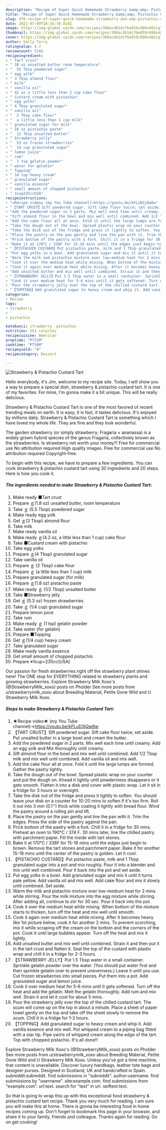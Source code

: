 ```yaml
---
description: "Recipe of Super Quick Homemade Strawberry &amp;amp; Pistachio Custard Tart"
title: "Recipe of Super Quick Homemade Strawberry &amp;amp; Pistachio Custard Tart"
slug: 476-recipe-of-super-quick-homemade-strawberry-and-amp-pistachio-custard-tart
date: 2021-07-09T16:16:19.814Z
image: https://img-global.cpcdn.com/recipes/308acdb1dcf6e859/680x482cq70/strawberry-pistachio-custard-tart-recipe-main-photo.jpg
thumbnail: https://img-global.cpcdn.com/recipes/308acdb1dcf6e859/680x482cq70/strawberry-pistachio-custard-tart-recipe-main-photo.jpg
cover: https://img-global.cpcdn.com/recipes/308acdb1dcf6e859/680x482cq70/strawberry-pistachio-custard-tart-recipe-main-photo.jpg
author: Sally Terry
ratingvalue: 4.7
reviewcount: 5166
recipeingredient:
- " Tart crust"
- " 18 oz unsalted butter room temperature"
- "  55 Tbsp powdered sugar"
- " egg yolk"
- " 3 Tbsp almond flour"
- " milk"
- " vanilla oil"
- " 42 oz a little less than 1 cup cake flour"
- " Custard cream with pistachio"
- " egg yolks"
- " 4 Tbsp granulated sugar"
- " vanilla oil"
- "  2 Tbsp cake flour"
- "  a little less than 1 cup milk"
- " granulated sugar for milk"
- " 18 oz pistachio paste"
- "  12 Tbsp unsalted butter"
- " Strawberry jelly"
- "  53 oz frozen strawberries"
- "  14 cup granulated sugar"
- " lemon juice"
- " rum"
- "  1 tsp gelatin powder"
- " water for gelatin"
- " Topping"
- " 14 cup heavy cream"
- " granulated sugar"
- " vanilla essence"
- " small amount of chopped pistachio"
- " 1cup235ccUSA"
recipeinstructions:
- "★Recipe video★ (my You Tube channel)→https://youtu.be/kFLuD3jQw6w"
- "【TART CRUST】Sift powdered sugar. Sift cake flour twice; set aside. Put unsalted butter in a large bowl and cream the butter."
- "Add the powdered sugar in 2 parts. Mix well each time until creamy. Add an egg yolk and Mix thoroughly until creamy."
- "Sift almond flour in the bowl and mix well until combined. Add 1/2 Tbsp milk and mix well until combined. Add vanilla oil and mix well."
- "Add the cake flour all at once. Fold it until the large lumps are formed. Gather the pastry lightly."
- "Take the dough out of the bowl. Spread plastic wrap on your counter and put the dough on. Knead it lightly until powderiness disappears or it gets smooth. Flatten it into a disk and cover with plastic wrap. Let it sit in a fridge for 3 hours or overnight."
- "Take the disk out of the fridge and press it lightly to soften. You should leave your disk on a counter for 10-20 mins to soften if it&#39;s too firm. Roll it out into 3 mm (0.1&#39;&#39;) thick while coating it lightly with bread flour. Wind the pastry around a rolling pin and lift."
- "Place the pastry on the pan gently and line the pan with it. Trim the edges. Press the side of the pastry against the pan."
- "Prick bottom of the pastry with a fork. Chill it in a fridge for 30 mins. Preheat an oven to 190℃ / 374 F. 30 mins later, line the chilled pastry with parchment paper. Fill the inside with tart stones."
- "Bake it at 170℃ / 338F for 15-18 mins until the edges just begin to brown. Remove the tart stones and parchment paper. Bake it for another 15-18 mins until the center of the pastry is golden. Let it cool."
- "【PISTACHIO CUSTARD】Put pistachio paste, milk and 1 Tbsp granulated sugar into a pot and mix roughly. Pour it into a blender and mix until well combined. Pour it back into the pot and set aside."
- "Put egg yolks in a bowl. Add granulated sugar and mix it until it turns pale yellow. Add vanilla oil and mix well. Add cake flour and mix it slowly until combined. Set aside."
- "Warm the milk and pistachio mixture over low-medium heat for 2 mins while stirring. Pour the milk mixture into the egg mixture while stirring. After adding all, continue to stir for 30 sec. Pour it back into the pot."
- "Cook it over the medium heat while mixing. When bottom of the mixture starts to thicken, turn off the heat and mix well until smooth."
- "Cook it again over medium heat while mixing. After it becomes heavy like 1st picture below, cook it for another 2 mins. To prevent scorching, mix it while scraping off the cream on the bottom and the corners of the pot. Cook it until large bubbles appear. Turn off the heat and mix it lightly."
- "Add unsalted butter and mix well until combined. Strain it and then put it in the tart crust and flatten it. Seal the top of the custard with plastic wrap and chill it in a fridge for 2-3 hours."
- "【STRAWBERRY JELLY】Put 1.5 Tbsp water in a small container. Sprinkle gelatin powder over the water. (You should put water first and then sprinkle gelatin over to prevent unevenness.) Leave it until you use. Cut frozen strawberries into small pieces. Put them into a pot. Add granulated sugar and lemon juice."
- "Cook it over medium heat for 5-6 mins until it gets softened. Turn off the heat and add the gelatin. Melt the gelatin thoroughly. Add rum and mix well. Strain it and let it cool for about 5 mins."
- "Pour the strawberry jelly over the top of the chilled custard tart. The scum will come up on the top in about a minute. Place a sheet of paper towel gently on the top and take off the sheet slowly to remove the scum. Chill it in a fridge for 1-2 hours."
- "【TOPPING】Add granulated sugar to heavy cream and whip it. Add vanilla essence and mix well. Put whipped cream to a piping bag fitted with a star tip. Pipe swirls of whipped cream along the edge of the tart. Top with chopped pistachio. It&#39;s all done!!"
categories:
- Recipe
tags:
- strawberry
- 
- pistachio

katakunci: strawberry  pistachio 
nutrition: 251 calories
recipecuisine: American
preptime: "PT31M"
cooktime: "PT39M"
recipeyield: "4"
recipecategory: Dessert

---
```



![Strawberry &amp; Pistachio Custard Tart](https://img-global.cpcdn.com/recipes/308acdb1dcf6e859/680x482cq70/strawberry-pistachio-custard-tart-recipe-main-photo.jpg)

Hello everybody, it's Jim, welcome to my recipe site. Today, I will show you a way to prepare a special dish, strawberry &amp; pistachio custard tart. It is one of my favorites. For mine, I'm gonna make it a bit unique. This will be really delicious.

Strawberry &amp; Pistachio Custard Tart is one of the most favored of recent trending meals on earth. It is easy, it is fast, it tastes delicious. It's enjoyed by millions daily. Strawberry &amp; Pistachio Custard Tart is something which I have loved my whole life. They are fine and they look wonderful.

The garden strawberry (or simply strawberry; Fragaria × ananassa) is a widely grown hybrid species of the genus Fragaria, collectively known as the strawberries. Is strawberry net worth your money?! Free for commercial use No attribution required High quality images. Free for commercial use No attribution required Copyright-free.


To begin with this recipe, we have to prepare a few ingredients. You can cook strawberry &amp; pistachio custard tart using 30 ingredients and 20 steps. Here is how you cook it.

<!--inarticleads1-->

##### The ingredients needed to make Strawberry &amp; Pistachio Custard Tart:

1. Make ready  ■Tart crust
1. Prepare  ｇ(1.8 oz) unsalted butter, room temperature
1. Take  ｇ (5.5 Tbsp) powdered sugar
1. Make ready  egg yolk
1. Get  ｇ(3 Tbsp) almond flour
1. Take  milk
1. Make ready  vanilla oil
1. Make ready  ｇ(4.2 oz, a little less than 1 cup) cake flour
1. Take  ■Custard cream with pistachio
1. Take  egg yolks
1. Prepare  ｇ(4 Tbsp) granulated sugar
1. Take  vanilla oil
1. Prepare  ｇ (2 Tbsp) cake flour
1. Prepare  ｇ (a little less than 1 cup) milk
1. Prepare  granulated sugar (for milk)
1. Prepare  ｇ(1.8 oz) pistachio paste
1. Make ready  ｇ (1/2 Tbsp) unsalted butter
1. Take  ■Strawberry jelly
1. Get  ｇ (5.3 oz) frozen strawberries
1. Take  ｇ (1/4 cup) granulated sugar
1. Prepare  lemon juice
1. Take  rum
1. Make ready  ｇ (1 tsp) gelatin powder
1. Take  water (for gelatin)
1. Prepare  ■Topping
1. Get  ｇ(1/4 cup) heavy cream
1. Take  granulated sugar
1. Make ready  vanilla essence
1. Get  small amount of chopped pistachio
1. Prepare  ※1cup=235cc(USA)


Our passion for fresh strawberries right off the strawberry plant shines here! The ONE stop for EVERYTHING related to strawberry plants and growing strawberries. Explore Strawberry Milk Xoxo&#39;s (@StrawberryMilk_xoxo) posts on Pholder See more posts from u/strawberrymilk_xoxo about Breeding Material, Petite Gone Wild and U Strawberry Milk Xoxo. 

<!--inarticleads2-->

##### Steps to make Strawberry &amp; Pistachio Custard Tart:

1. ★Recipe video★ (my You Tube channel)→https://youtu.be/kFLuD3jQw6w
1. 【TART CRUST】Sift powdered sugar. Sift cake flour twice; set aside. Put unsalted butter in a large bowl and cream the butter.
1. Add the powdered sugar in 2 parts. Mix well each time until creamy. Add an egg yolk and Mix thoroughly until creamy.
1. Sift almond flour in the bowl and mix well until combined. Add 1/2 Tbsp milk and mix well until combined. Add vanilla oil and mix well.
1. Add the cake flour all at once. Fold it until the large lumps are formed. Gather the pastry lightly.
1. Take the dough out of the bowl. Spread plastic wrap on your counter and put the dough on. Knead it lightly until powderiness disappears or it gets smooth. Flatten it into a disk and cover with plastic wrap. Let it sit in a fridge for 3 hours or overnight.
1. Take the disk out of the fridge and press it lightly to soften. You should leave your disk on a counter for 10-20 mins to soften if it&#39;s too firm. Roll it out into 3 mm (0.1&#39;&#39;) thick while coating it lightly with bread flour. Wind the pastry around a rolling pin and lift.
1. Place the pastry on the pan gently and line the pan with it. Trim the edges. Press the side of the pastry against the pan.
1. Prick bottom of the pastry with a fork. Chill it in a fridge for 30 mins. Preheat an oven to 190℃ / 374 F. 30 mins later, line the chilled pastry with parchment paper. Fill the inside with tart stones.
1. Bake it at 170℃ / 338F for 15-18 mins until the edges just begin to brown. Remove the tart stones and parchment paper. Bake it for another 15-18 mins until the center of the pastry is golden. Let it cool.
1. 【PISTACHIO CUSTARD】Put pistachio paste, milk and 1 Tbsp granulated sugar into a pot and mix roughly. Pour it into a blender and mix until well combined. Pour it back into the pot and set aside.
1. Put egg yolks in a bowl. Add granulated sugar and mix it until it turns pale yellow. Add vanilla oil and mix well. Add cake flour and mix it slowly until combined. Set aside.
1. Warm the milk and pistachio mixture over low-medium heat for 2 mins while stirring. Pour the milk mixture into the egg mixture while stirring. After adding all, continue to stir for 30 sec. Pour it back into the pot.
1. Cook it over the medium heat while mixing. When bottom of the mixture starts to thicken, turn off the heat and mix well until smooth.
1. Cook it again over medium heat while mixing. After it becomes heavy like 1st picture below, cook it for another 2 mins. To prevent scorching, mix it while scraping off the cream on the bottom and the corners of the pot. Cook it until large bubbles appear. Turn off the heat and mix it lightly.
1. Add unsalted butter and mix well until combined. Strain it and then put it in the tart crust and flatten it. Seal the top of the custard with plastic wrap and chill it in a fridge for 2-3 hours.
1. 【STRAWBERRY JELLY】Put 1.5 Tbsp water in a small container. Sprinkle gelatin powder over the water. (You should put water first and then sprinkle gelatin over to prevent unevenness.) Leave it until you use. Cut frozen strawberries into small pieces. Put them into a pot. Add granulated sugar and lemon juice.
1. Cook it over medium heat for 5-6 mins until it gets softened. Turn off the heat and add the gelatin. Melt the gelatin thoroughly. Add rum and mix well. Strain it and let it cool for about 5 mins.
1. Pour the strawberry jelly over the top of the chilled custard tart. The scum will come up on the top in about a minute. Place a sheet of paper towel gently on the top and take off the sheet slowly to remove the scum. Chill it in a fridge for 1-2 hours.
1. 【TOPPING】Add granulated sugar to heavy cream and whip it. Add vanilla essence and mix well. Put whipped cream to a piping bag fitted with a star tip. Pipe swirls of whipped cream along the edge of the tart. Top with chopped pistachio. It&#39;s all done!!


Explore Strawberry Milk Xoxo&#39;s (@StrawberryMilk_xoxo) posts on Pholder See more posts from u/strawberrymilk_xoxo about Breeding Material, Petite Gone Wild and U Strawberry Milk Xoxo. Unless you&#39;ve got a time machine, that content is unavailable. Discover luxury handbags, leather tote bags and designer purses. Designed in Scotland, UK and handcrafted in Spain. subreddit:subreddit. find submissions in &#34;subreddit&#34;. author:username. find submissions by &#34;username&#34;. site:example.com. find submissions from &#34;example.com&#34;. url:text. search for &#34;text&#34; in url. selftext:text. 

So that is going to wrap this up with this exceptional food strawberry &amp; pistachio custard tart recipe. Thank you very much for reading. I am sure you will make this at home. There is gonna be interesting food in home recipes coming up. Don't forget to bookmark this page in your browser, and share it to your family, friends and colleague. Thanks again for reading. Go on get cooking!
